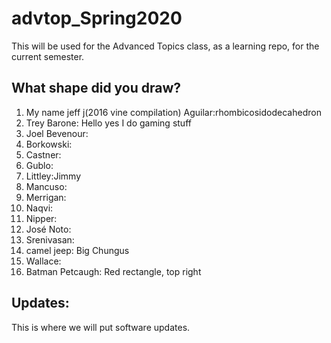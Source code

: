 # advtop_Spring2020
This will be used for the Advanced Topics class, as a learning repo, for the current semester.

## What shape did you draw?
1. My name jeff j(2016 vine compilation) Aguilar:rhombicosidodecahedron
2. Trey Barone: Hello yes I do gaming stuff
3. Joel Bevenour: 
4. Borkowski:
5. Castner: 
6. Gublo:
7. Littley:Jimmy
8. Mancuso:
9. Merrigan:
10. Naqvi:
11. Nipper:
12. José Noto: 
13. Srenivasan:
14. camel jeep: Big Chungus
15. Wallace:
16. Batman Petcaugh: Red rectangle, top right

## Updates:
This is where we will put software updates.
